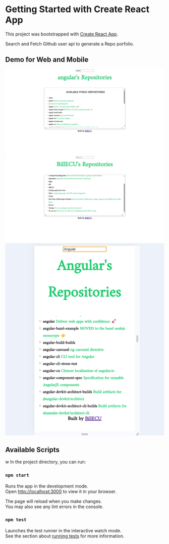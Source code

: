 # Getting Started with Create React App

This project was bootstrapped with [Create React App](https://github.com/facebook/create-react-app).

Search and Fetch Github user api to generate a Repo porfolio. 

## Demo for Web and Mobile
![.](demo/demo1.png.jpeg)
![.](demo/demo2.png.jpeg)
![mobile](demo/mobile2.png)

## Available Scripts
w
In the project directory, you can run:

### `npm start`

Runs the app in the development mode.\
Open [http://localhost:3000](http://localhost:3000) to view it in your browser.

The page will reload when you make changes.\
You may also see any lint errors in the console.

### `npm test`

Launches the test runner in the interactive watch mode.\
See the section about [running tests](https://facebook.github.io/create-react-app/docs/running-tests) for more information.
